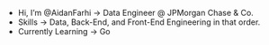 - Hi, I’m @AidanFarhi -> Data Engineer @ JPMorgan Chase & Co.
- Skills              -> Data, Back-End, and Front-End Engineering in that order.
- Currently Learning  -> Go

<!---
AidanFarhi/AidanFarhi is a ✨ special ✨ repository because its `README.md` (this file) appears on your GitHub profile.
You can click the Preview link to take a look at your changes.
--->
